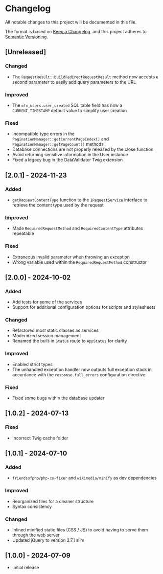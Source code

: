 # Changelog

All notable changes to this project will be documented in this file.

The format is based on [Keep a Changelog](https://keepachangelog.com/en/1.1.0/),
and this project adheres to [Semantic Versioning](https://semver.org/spec/v2.0.0.html).

## [Unreleased]

### Changed

- The `RequestResult::buildRedirectRequestResult` method now accepts a second parameter to easily add query parameters to the URL

### Improved

- The `mfx_users.user_created` SQL table field has now a `CURRENT_TIMESTAMP` default value to simplify user creation

### Fixed

- Incompatible type errors in the `PaginationManager::getCurrentPageIndex()` and `PaginationManager::getPageCount()` methods
- Database connections are not properly released by the close function
- Avoid returning sensitive information in the User instance
- Fixed a legacy bug in the DataValidator Twig extension

## [2.0.1] - 2024-11-23

### Added

- `getRequestContentType` function to the `IRequestService` interface to retrieve the content type used by the request

### Improved

- Made `RequiredRequestMethod` and `RequiredContentType` attributes repeatable

### Fixed

- Extraneous invalid parameter when throwing an exception
- Wrong variable used within the `RequiredRequestMethod` constructor

## [2.0.0] - 2024-10-02

### Added

- Add tests for some of the services
- Support for additional configuration options for scripts and stylesheets

### Changed

- Refactored most static classes as services
- Modernized session management
- Renamed the built-in `Status` route to `AppStatus` for clarity

### Improved

- Enabled strict types
- The unhandled exception handler now outputs full exception stack in accordance with the `response.full_errors` configuration directive

### Fixed

- Fixed some bugs within the database updater

## [1.0.2] - 2024-07-13

### Fixed

- Incorrect Twig cache folder

## [1.0.1] - 2024-07-10

### Added

- `friendsofphp/php-cs-fixer` and `wikimedia/minify` as dev dependencies

### Improved

- Reorganized files for a cleaner structure
- Syntax consistency

### Changed

- Inlined minified static files (CSS / JS) to avoid having to serve them through the web server
- Updated jQuery to version 3.7.1 slim

## [1.0.0] - 2024-07-09

- Initial release
